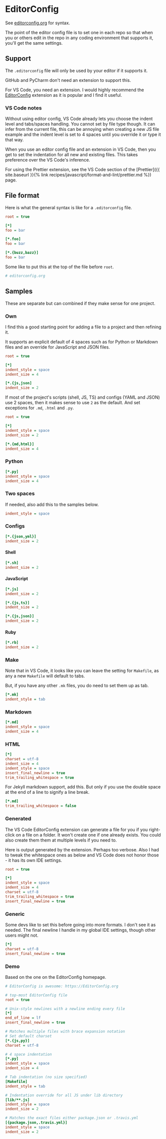 # EditorConfig

See [editorconfig.org](https://editorconfig.org/) for syntax.

The point of the editor config file is to set one in each repo so that when you or others edit in the repo in any coding environment that supports it, you'll get the same settings. 


## Support

The `.editorconfig` file will only be used by your editor if it supports it.

GitHub and PyCharm don't need an extension to support this.

For VS Code, you need an extension. I would highly recommend the [EditorConfig](https://marketplace.visualstudio.com/items?itemName=EditorConfig.EditorConfig) extension as it is popular and I find it useful.

### VS Code notes

Without using editor config, VS Code already lets you choose the indent level and tabs/spaces handling. You cannot set by file type though. It can infer from the current file, this can be annoying when creating a new JS file example and the indent level is set to 4 spaces until you override it or type it that way.

When you use an editor config file and an extension in VS Code, then you get to set the indentation for all new and existing files. This takes preference over the VS Code's inference.

For using the Prettier extension, see the VS Code section of the [Prettier]({{ site.baseurl }}{% link recipes/javascript/format-and-lint/prettier.md %}) page.


## File format

Here is what the general syntax is like for a `.editorconfig` file.

```ini
root = true

[*]
foo = bar

[*.foo]
foo = bar

[*.{buzz,bazz}]
foo = bar
```

Some like to put this at the top of the file before `root`.

```ini
# editorconfig.org
```


## Samples

These are separate but can combined if they make sense for one project.

### Own

I find this a good starting point for adding a file to a project and then refining it.

It supports an explicit default of 4 spaces such as for Python or Markdown files and an override for JavaScript and JSON files.

```ini
root = true

[*]
indent_style = space
indent_size = 4

[*.{js,json]
indent_size = 2
```

If most of the project's scripts (shell, JS, TS) and configs (YAML and JSON) use 2 spaces, then it makes sense to use `2` as the default. And set exceptions for `.md`, `.html` and `.py`.

```ini
root = true

[*]
indent_style = space
indent_size = 2

[*.{md,html}]
indent_size = 4
```


### Python

```ini
[*.py]
indent_style = space
indent_size = 4
```

### Two spaces

If needed, also add this to the samples below.

```ini
indent_style = space
```

### Configs

```ini
[*.{json,yml}]
indent_size = 2
```

#### Shell

```ini
[*.sh]
indent_size = 2
```

#### JavaScript

```ini
[*.js]
indent_size = 2
```

```ini
[*.{js,ts}]
indent_size = 2
```

```ini
[*.{js,json}]
indent_size = 2
```

#### Ruby

```ini
[*.rb]
indent_size = 2
```

### Make

Note that in VS Code, it looks like you can leave the setting for `Makefile`, as any a new `Makefile` will default to tabs.

But, if you have any other `.mk` files, you do need to set them up as tab.
```ini
[*.mk]
indent_style = tab
```

### Markdown

```ini
[*.md]
indent_style = space
indent_size = 4
```

### HTML

```ini
[*]
charset = utf-8
indent_size = 4
indent_style = space
insert_final_newline = true
trim_trailing_whitespace = true
```

For Jekyll markdown support, add this. But only if you use the double space at the end of a line to signify a line break.

```ini
[*.md]
trim_trailing_whitespace = false
```

### Generated

The VS Code EditorConfig extension can generate a file for you if you right-click on a file on a folder. It won't create one if one already exists. You could also create them them at multiple levels if you need to.

Here is output generated by the extension. Perhaps too verbose. Also I had to tweak the whitespace ones as below and VS Code does not honor those - it has its own IDE settings.

```ini
root = true

[*]
indent_style = space
indent_size = 4
charset = utf-8
trim_trailing_whitespace = true
insert_final_newline = true
```

### Generic

Some devs like to set this before going into more formats. I don't see it as needed. The final newline I handle in my global IDE settings, though other users might not.

```ini
[*]
charset = utf-8
insert_final_newline = true
```

### Demo

Based on the one on the EditorConfig homepage.

```ini
# EditorConfig is awesome: https://EditorConfig.org

# top-most EditorConfig file
root = true

# Unix-style newlines with a newline ending every file
[*]
end_of_line = lf
insert_final_newline = true

# Matches multiple files with brace expansion notation
# Set default charset
[*.{js,py}]
charset = utf-8

# 4 space indentation
[*.py]
indent_style = space
indent_size = 4

# Tab indentation (no size specified)
[Makefile]
indent_style = tab

# Indentation override for all JS under lib directory
[lib/**.js]
indent_style = space
indent_size = 2

# Matches the exact files either package.json or .travis.yml
[{package.json,.travis.yml}]
indent_style = space
indent_size = 2
```
